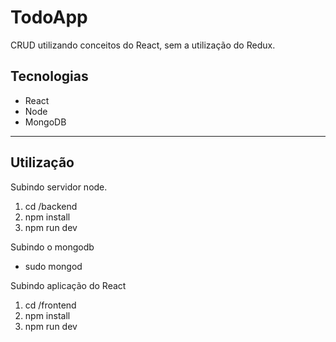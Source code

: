# TodoApp

CRUD utilizando conceitos do React, sem a utilização do Redux.

## Tecnologias

*   React
*   Node
*   MongoDB

* * *

## Utilização

Subindo servidor node.

1.  cd /backend
2.  npm install
3.  npm run dev

Subindo o mongodb

*   sudo mongod

Subindo aplicação do React

1.  cd /frontend
2.  npm install
3.  npm run dev